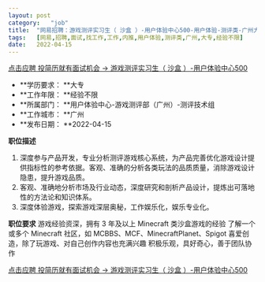 ```yaml
---
layout:	post
category:	"job"
title:	"网易招聘：游戏测评实习生（ 沙盒 ）-用户体验中心500-用户体验-测评类-广州大专经验不限"
tags:	[网易,招聘,面试,找工作,工作,内推,用户体验,测评类,广州,大专,经验不限]
date:	2022-04-15
---
```


[点击应聘 投简历就有面试机会 -> 游戏测评实习生（ 沙盒 ）-用户体验中心500](http://mobile.bole.netease.com/bole/boleDetail?id=39137&employeeId=346f03c3cda5f04c&key=all)



- **学历要求： **大专
- **工作年限： **经验不限
- **所属部门： **用户体验中心-游戏测评部（广州）-测评技术组
- **工作城市： **广州
- **发布日期： **2022-04-15



**职位描述**
1. 深度参与产品开发，专业分析测评游戏核心系统，为产品完善优化游戏设计提供指标性的参考依据。客观、准确的分析各类玩法的品质质量，消除游戏设计隐患，提升游戏品质。
2. 客观、准确地分析市场及行业动态，深度研究和剖析产品设计，提炼出可落地性的方法论和知识体系。
3. 深度体验游戏，探索游戏深层奥秘，工作娱乐化，娱乐专业化。



**职位要求**
游戏经验资深，拥有 3 年及以上 Minecraft 类沙盒游戏的经验
了解一个或多个 Minecraft 社区，如 MCBBS、MCF、MinecraftPlanet、Spigot
喜爱创造，除了玩游戏、对自己创作内容也充满兴趣
积极乐观，具好奇心，善于团队协作



[点击应聘 投简历就有面试机会 -> 游戏测评实习生（ 沙盒 ）-用户体验中心500](http://mobile.bole.netease.com/bole/boleDetail?id=39137&employeeId=346f03c3cda5f04c&key=all)